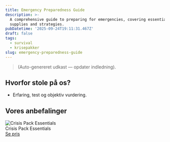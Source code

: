 ```yaml
---
title: Emergency Preparedness Guide
description: >-
  A comprehensive guide to preparing for emergencies, covering essential
  supplies and strategies.
pubDatetime: '2025-09-24T19:11:31.467Z'
draft: false
tags:
  - survival
  - krisepakker
slug: emergency-preparedness-guide
---
```

> (Auto-genereret udkast — opdater indledning).

## Hvorfor stole på os?
- Erfaring, test og objektiv vurdering.

## Vores anbefalinger


<!-- Auto: Affiliate-kort fra Products/SKUs -->

<div class="aff-card"><img src="abstract_15.png (https://v5.airtableusercontent.com/v3/u/45/45/1758751200000/nMW1BdGv8is8iFBlXHxYIA/OPfS74-1ute7BjHpRw6ERTNnzIaaw7TFzrfkn9xtXhVVZ5DaoRHrykCboWmCHxqZs2hPIbznu6LkpOwxP8chjiK2kLiaqANZJ1QhMre7-244dTOMkpcl0tb_P0bG66etUYrhCov1z5QBeM3CQ-zKceEt-rwZwk5RkM04nXuq8Fc/yDk03L4OUJk8_2dQdIyafyYC_-Sjfxoa-frTZ4QgcN4)" alt="Crisis Pack Essentials" class="aff-card__img" /><div class="aff-card__meta"><div class="aff-card__title">Crisis Pack Essentials</div><a class="aff-btn" href="https://affiliate.homeessentialsee62.com/deal789?utm_source=klartilalt&utm_medium=affiliate&subid=emergency-preparedness-guide-2025-09-24" rel="sponsored nofollow noopener" target="_blank">Se pris</a></div></div>

